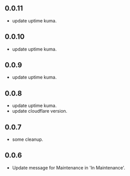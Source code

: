 <!-- https://developers.home-assistant.io/docs/add-ons/presentation#keeping-a-changelog -->

## 0.0.11

- update uptime kuma.

## 0.0.10

- update uptime kuma.

## 0.0.9

- update uptime kuma.

## 0.0.8

- update uptime kuma.
- update cloudflare version.

## 0.0.7

- some cleanup.

## 0.0.6

- Update message for Maintenance in 'In Maintenance'.
